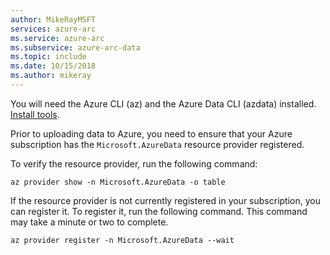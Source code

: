 ```yaml
---
author: MikeRayMSFT
services: azure-arc
ms.service: azure-arc
ms.subservice: azure-arc-data
ms.topic: include
ms.date: 10/15/2018
ms.author: mikeray
---
```


You will need the Azure CLI (az) and the Azure Data CLI (azdata) installed. [Install tools](./install-client-tools.md).

Prior to uploading data to Azure, you need to ensure that your Azure subscription has the `Microsoft.AzureData` resource provider registered.

To verify the resource provider, run the following command:

```console
az provider show -n Microsoft.AzureData -o table
```

If the resource provider is not currently registered in your subscription, you can register it. To register it, run the following command.  This command may take a minute or two to complete.

```console
az provider register -n Microsoft.AzureData --wait
```
